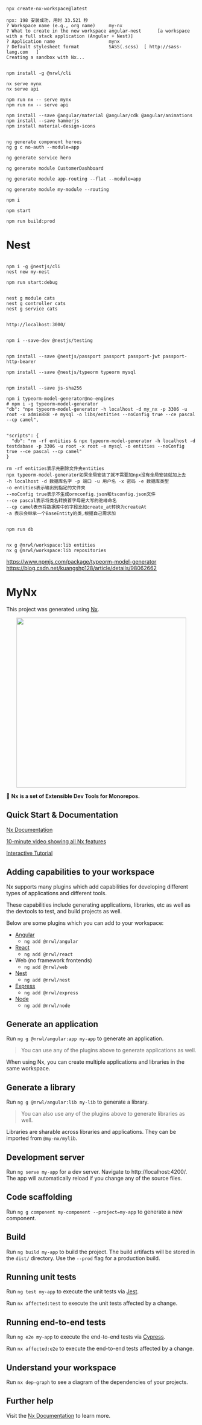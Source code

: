 ```
npx create-nx-workspace@latest

npx: 198 安装成功，用时 33.521 秒
? Workspace name (e.g., org name)     my-nx
? What to create in the new workspace angular-nest      [a workspace with a full stack application (Angular + Nest)]
? Application name                    mynx
? Default stylesheet format           SASS(.scss)  [ http://sass-lang.com   ]
Creating a sandbox with Nx...


npm install -g @nrwl/cli

```

```
nx serve mynx
nx serve api

npm run nx -- serve mynx
npm run nx -- serve api

```

```
npm install --save @angular/material @angular/cdk @angular/animations
npm install --save hammerjs
npm install material-design-icons


```


```
ng generate component heroes
ng g c no-auth --module=app

ng generate service hero

ng generate module CustomerDashboard

ng generate module app-routing --flat --module=app

ng generate module my-module --routing

```

```
npm i

npm start

npm run build:prod

```

# Nest
```

npm i -g @nestjs/cli
nest new my-nest

npm run start:debug


nest g module cats
nest g controller cats
nest g service cats 


http://localhost:3000/


npm i --save-dev @nestjs/testing


npm install --save @nestjs/passport passport passport-jwt passport-http-bearer

npm install --save @nestjs/typeorm typeorm mysql


npm install --save js-sha256

```

```
npm i typeorm-model-generator@no-engines
# npm i -g typeorm-model-generator
"db": "npx typeorm-model-generator -h localhost -d my_nx -p 3306 -u root -x admin888 -e mysql -o libs/entities --noConfig true --ce pascal --cp camel",


"scripts": {
  "db": "rm -rf entities & npx typeorm-model-generator -h localhost -d testdabase -p 3306 -u root -x root -e mysql -o entities --noConfig true --ce pascal --cp camel"
}

rm -rf entities表示先删除文件夹entities
npx typeorm-model-generator如果全局安装了就不需要加npx没有全局安装就加上去
-h localhost -d 数据库名字 -p 端口 -u 用户名 -x 密码 -e 数据库类型
-o entities表示输出到指定的文件夹
--noConfig true表示不生成ormconfig.json和tsconfig.json文件
--ce pascal表示将类名转换首字母是大写的驼峰命名
--cp camel表示将数据库中的字段比如create_at转换为createAt
-a 表示会继承一个BaseEntity的类,根据自己需求加


npm run db


```

```
nx g @nrwl/workspace:lib entities
nx g @nrwl/workspace:lib repositories
```


https://www.npmjs.com/package/typeorm-model-generator
https://blog.csdn.net/kuangshp128/article/details/98062662


# MyNx

This project was generated using [Nx](https://nx.dev).

<p align="center"><img src="https://raw.githubusercontent.com/nrwl/nx/master/nx-logo.png" width="450"></p>

🔎 **Nx is a set of Extensible Dev Tools for Monorepos.**

## Quick Start & Documentation

[Nx Documentation](https://nx.dev/angular)

[10-minute video showing all Nx features](https://nx.dev/angular/getting-started/what-is-nx)

[Interactive Tutorial](https://nx.dev/angular/tutorial/01-create-application)

## Adding capabilities to your workspace

Nx supports many plugins which add capabilities for developing different types of applications and different tools.

These capabilities include generating applications, libraries, etc as well as the devtools to test, and build projects as well.

Below are some plugins which you can add to your workspace:

- [Angular](https://angular.io)
  - `ng add @nrwl/angular`
- [React](https://reactjs.org)
  - `ng add @nrwl/react`
- Web (no framework frontends)
  - `ng add @nrwl/web`
- [Nest](https://nestjs.com)
  - `ng add @nrwl/nest`
- [Express](https://expressjs.com)
  - `ng add @nrwl/express`
- [Node](https://nodejs.org)
  - `ng add @nrwl/node`

## Generate an application

Run `ng g @nrwl/angular:app my-app` to generate an application.

> You can use any of the plugins above to generate applications as well.

When using Nx, you can create multiple applications and libraries in the same workspace.

## Generate a library

Run `ng g @nrwl/angular:lib my-lib` to generate a library.

> You can also use any of the plugins above to generate libraries as well.

Libraries are sharable across libraries and applications. They can be imported from `@my-nx/mylib`.

## Development server

Run `ng serve my-app` for a dev server. Navigate to http://localhost:4200/. The app will automatically reload if you change any of the source files.

## Code scaffolding

Run `ng g component my-component --project=my-app` to generate a new component.

## Build

Run `ng build my-app` to build the project. The build artifacts will be stored in the `dist/` directory. Use the `--prod` flag for a production build.

## Running unit tests

Run `ng test my-app` to execute the unit tests via [Jest](https://jestjs.io).

Run `nx affected:test` to execute the unit tests affected by a change.

## Running end-to-end tests

Run `ng e2e my-app` to execute the end-to-end tests via [Cypress](https://www.cypress.io).

Run `nx affected:e2e` to execute the end-to-end tests affected by a change.

## Understand your workspace

Run `nx dep-graph` to see a diagram of the dependencies of your projects.

## Further help

Visit the [Nx Documentation](https://nx.dev/angular) to learn more.
